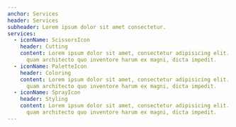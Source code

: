 ```yaml
---
anchor: Services
header: Services
subheader: Lorem ipsum dolor sit amet consectetur.
services:
  - iconName: ScissorsIcon
    header: Cutting
    content: Lorem ipsum dolor sit amet, consectetur adipisicing elit. Minima maxime
      quam architecto quo inventore harum ex magni, dicta impedit.
  - iconName: PaletteIcon
    header: Coloring
    content: Lorem ipsum dolor sit amet, consectetur adipisicing elit. Minima maxime
      quam architecto quo inventore harum ex magni, dicta impedit.
  - iconName: SprayIcon
    header: Styling
    content: Lorem ipsum dolor sit amet, consectetur adipisicing elit. Minima maxime
      quam architecto quo inventore harum ex magni, dicta impedit.
---
```

